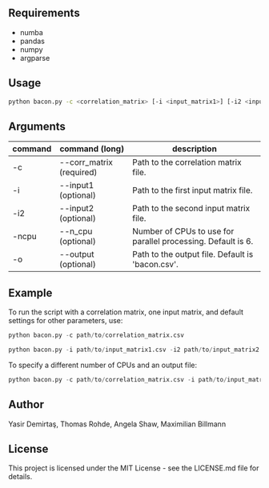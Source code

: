 


## Requirements

- numba
- pandas
- numpy
- argparse 


## Usage

```bash
python bacon.py -c <correlation_matrix> [-i <input_matrix1>] [-i2 <input_matrix2>] [-ncpu <number_of_cpus>] [-o <output_file>]
```

## Arguments

| command  | command (long)  | description  |
| ------------ | ------------ | ------------ |
|-c   | --corr_matrix (required)  |Path to the correlation matrix file.     |
| -i  |  --input1 (optional) | Path to the first input matrix file.   |
| -i2 |--input2 (optional)   |   Path to the second input matrix file.   |
| -ncpu  | --n_cpu (optional)  | Number of CPUs to use for parallel processing. Default is 6.    |
| -o  |  --output (optional) |  Path to the output file. Default is 'bacon.csv'.    |


## Example
To run the script with a correlation matrix, one input matrix, and default settings for other parameters, use:

```python
python bacon.py -c path/to/correlation_matrix.csv 
```
```python
python bacon.py -i path/to/input_matrix1.csv -i2 path/to/input_matrix2.csv
```

To specify a different number of CPUs and an output file:

```python
python bacon.py -c path/to/correlation_matrix.csv -i path/to/input_matrix1.csv -ncpu 4 -o result.csv
```

## Author
Yasir Demirtaş, Thomas Rohde, Angela Shaw, Maximilian Billmann

## License
This project is licensed under the MIT License - see the LICENSE.md file for details.
